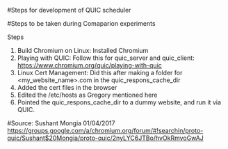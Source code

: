 #Steps for development of QUIC scheduler


#Steps to be taken during Comaparion experiments

Steps
1) Build Chromium on Linux: Installed Chromium 
2) Playing with QUIC: Follow this for quic_server and quic_client: https://www.chromium.org/quic/playing-with-quic
3) Linux Cert Management: Did this after making a folder for <my_website_name>.com in the quic_respons_cache_dir
4) Added the cert files in the browser
5) Edited the /etc/hosts as Gregory mentioned here
6) Pointed the quic_respons_cache_dir to a dummy website, and run it via QUIC.

#Source: Sushant Mongia 01/04/2017
https://groups.google.com/a/chromium.org/forum/#!searchin/proto-quic/Sushant$20Mongia/proto-quic/2nyLYC6JTBo/hvOkRmvoGwAJ
